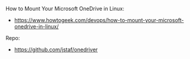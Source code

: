 How to Mount Your Microsoft OneDrive in Linux:
- https://www.howtogeek.com/devops/how-to-mount-your-microsoft-onedrive-in-linux/

Repo:
- https://github.com/jstaf/onedriver